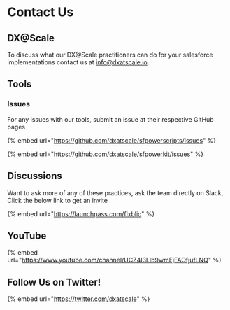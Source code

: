 # Contact Us

## DX@Scale

To discuss what our DX@Scale practitioners can do for your salesforce implementations contact us at [info@dxatscale.io](mailto:info@dxatscale.io).

## Tools

### Issues

For any issues with our tools, submit an issue at their respective GitHub pages

{% embed url="https://github.com/dxatscale/sfpowerscripts/issues" %}

{% embed url="https://github.com/dxatscale/sfpowerkit/issues" %}

## Discussions

Want to ask more of any of these practices, ask the team directly on Slack, Click the below link to get an invite

{% embed url="https://launchpass.com/flxblio" %}



## YouTube

{% embed url="https://www.youtube.com/channel/UCZ4I3Llb9wmEjFAOfjufLNQ" %}

## Follow Us on Twitter!

{% embed url="https://twitter.com/dxatscale" %}
